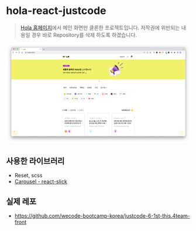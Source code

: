 # hola-react-justcode

> [Hola 홈페이지](https://holaworld.io/)에서 메인 화면만 클론한 프로젝트입니다. 저작권에 위반되는 내용일 경우 바로 Repository를 삭제 하도록 하겠습니다.

![](./docs/images/hola.png)

## 사용한 라이브러리

- Reset, scss
- [Carousel - react-slick](https://github.com/akiran/react-slick)

## 실제 레포

- https://github.com/wecode-bootcamp-korea/justcode-6-1st-this.4team-front
